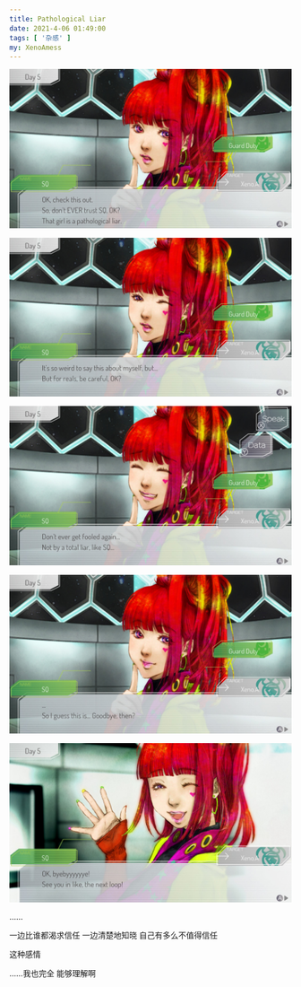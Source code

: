 ```yaml
---
title: Pathological Liar
date: 2021-4-06 01:49:00
tags: [ '杂感' ]
my: XenoAmess
---
```


![SQ](/resources/20210406PathologicalLiar/2021040601421600-F07D255B0DFCA3C5DB0CD5E5E8FB2084.jpg)

![SQ](/resources/20210406PathologicalLiar/2021040601422300-F07D255B0DFCA3C5DB0CD5E5E8FB2084.jpg)

![SQ](/resources/20210406PathologicalLiar/2021040601422800-F07D255B0DFCA3C5DB0CD5E5E8FB2084.jpg)

![SQ](/resources/20210406PathologicalLiar/2021040601423300-F07D255B0DFCA3C5DB0CD5E5E8FB2084.jpg)

![SQ](/resources/20210406PathologicalLiar/2021040601423900-F07D255B0DFCA3C5DB0CD5E5E8FB2084.jpg)

……

一边比谁都渴求信任 一边清楚地知晓 自己有多么不值得信任

这种感情

……我也完全 能够理解啊

